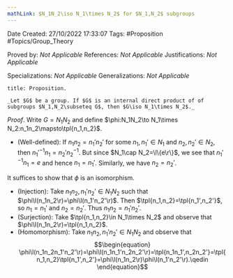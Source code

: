 ```yaml
---
mathLink: $N_1N_2\iso N_1\times N_2$ for $N_1,N_2$ subgroups
---
```


<div class="topSpace"></div>

Date Created: 27/10/2022 17:33:07
Tags: #Proposition #Topics/Group_Theory

Proved by: _Not Applicable_
References: _Not Applicable_
Justifications: _Not Applicable_

Specializations: _Not Applicable_
Generalizations: _Not Applicable_

``` ad-Proposition
title: Proposition.

_Let $G$ be a group. If $G$ is an internal direct product of of subgroups $N_1,N_2\subseteq G$, then $G\iso N_1\times N_2$._

```

_Proof_. Write $G=N_1N_2$ and define $\phi:N_1N_2\to N_1\times N_2:n_1n_2\mapsto\tpl{n_1,n_2}$.
* (Well-defined): If $n_1n_2=n_1'n_2'$ for some $n_1,n_1'\in N_1$ and $n_2,n_2'\in N_2$, then $n_1'^{-1}n_1=n_2'n_2^{-1}$. But since $N_1\cap N_2=\l\{e\r\}$, we see that $n_1'^{-1}n_1=e$ and hence $n_1=n_1'$. Similarly, we have $n_2=n_2'$.

It suffices to show that $\phi$ is an isomorphism.
* (Injection): Take $n_1n_2,n_1'n_2'\in N_1N_2$ such that $\phi\l(n_1n_2\r)=\phi\l(n_1'n_2'\r)$. Then $\tpl{n_1,n_2}=\tpl{n_1',n_2'}$, so $n_1=n_1'$ and $n_2=n_2'$. Thus $n_1n_2=n_1'n_2'$.
* (Surjection): Take $\tpl{n_1,n_2}\in N_1\times N_2$ and observe that $\phi\l(n_1n_2\r)=\tpl{n_1,n_2}$.
* (Homomorphism): Take $n_1n_2,n_1'n_2'\in N_1N_2$ and observe that
$$\begin{equation}
    \phi\l(n_1n_2n_1'n_2'\r)=\phi\l(n_1n_1'n_2n_2'\r)=\tpl{n_1n_1',n_2n_2'}=\tpl{n_1,n_2}\tpl{n_1',n_2'}=\phi\l(n_1n_2\r)\phi\l(n_1'n_2'\r).\qedin
\end{equation}$$

